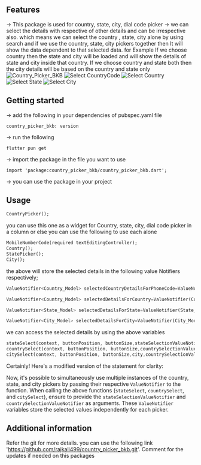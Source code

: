 <!--
This README describes the package. If you publish this package to pub.dev,
this README's contents appear on the landing page for your package.

For information about how to write a good package README, see the guide for
[writing package pages](https://dart.dev/guides/libraries/writing-package-pages).

For general information about developing packages, see the Dart guide for
[creating packages](https://dart.dev/guides/libraries/create-library-packages)
and the Flutter guide for
[developing packages and plugins](https://flutter.dev/developing-packages).
-->
## Features

-> This package is used for country, state, city, dial code picker
-> we can select the details with respective of other details and can be irrespective also. which means we can select the 
country , state, city alone by using search and if we use the country, state, city pickers together then It will show the data
dependent to that selected data. for Example If we choose country then the state and city will be loaded and will show the 
details of state and city inside that country. If we choose country and state both then the city details will be based on the 
country and state only
![Country_Picker_BKB](https://raw.githubusercontent.com/rajkali499/country_picker_bkb/main/1702984848114.JPEG)
![Select CountryCode](https://raw.githubusercontent.com/rajkali499/country_picker_bkb/main/1702984849131.JPEG)
![Select Country](https://raw.githubusercontent.com/rajkali499/country_picker_bkb/main/1702984848469.JPEG)
![Select State](https://raw.githubusercontent.com/rajkali499/country_picker_bkb/main/1702984849674.JPEG)
![Select City](https://raw.githubusercontent.com/rajkali499/country_picker_bkb/main/1702984847859.JPEG)


## Getting started

-> add the following in your dependencies of pubspec.yaml file

    country_picker_bkb: version

-> run the following

    flutter pun get

-> import the package in the file you want to use

    import 'package:country_picker_bkb/country_picker_bkb.dart';

-> you can use the package in your project

## Usage

```dart
CountryPicker();
```

you can use this one as a widget for Country, state, city, dial code picker in a column or else you can use the following 
to use each alone

```dart
MobileNumberCode(required textEditingController);
Country();
StatePicker();
City();
```
the above will store the selected details in the following value Notifiers respectively;

```dart
ValueNotifier<Country_Model> selectedCountryDetailsForPhoneCode=ValueNotifier(Country_Model());

ValueNotifier<Country_Model> selectedDetailsForCountry=ValueNotifier(Country_Model());

ValueNotifier<State_Model> selectedDetailsForState=ValueNotifier(State_Model());

ValueNotifier<City_Model> selectedDetailsForCity=ValueNotifier(City_Model());
```

we can access the selected details by using the above variables
```dart
stateSelect(context, buttonPosition, buttonSize,stateSelectionValueNotifier,countrySelectionValueNotifier);
countrySelect(context, buttonPosition, buttonSize,countrySelectionValueNotifier);
citySelect(context, buttonPosition, buttonSize,city,countrySelectionValueNotifier,stateSelectionValueNotifier,);

```

Certainly! Here's a modified version of the statement for clarity:

Now, it's possible to simultaneously use multiple instances of the country, state, and city pickers by passing their respective `ValueNotifier` to the function. When calling the above functions (`stateSelect`, `countrySelect`, and `citySelect`), ensure to provide the `stateSelectionValueNotifier` and `countrySelectionValueNotifier` as arguments. These `ValueNotifier` variables store the selected values independently for each picker.
## Additional information

Refer the git for more details. you can use the following link 'https://github.com/rajkali499/country_picker_bkb.git'. Comment 
for the updates if needed on this packages
